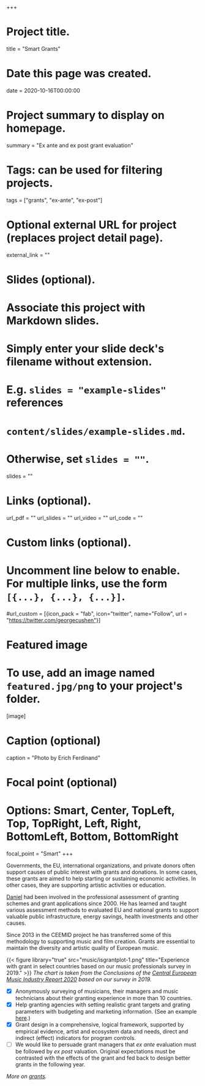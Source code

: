 +++
# Project title.
title = "Smart Grants"

# Date this page was created.
date = 2020-10-16T00:00:00

# Project summary to display on homepage.
summary = "Ex ante and ex post grant evaluation"

# Tags: can be used for filtering projects.
tags = ["grants", "ex-ante", "ex-post"]

# Optional external URL for project (replaces project detail page).
external_link = ""

# Slides (optional).
#   Associate this project with Markdown slides.
#   Simply enter your slide deck's filename without extension.
#   E.g. `slides = "example-slides"` references 
#   `content/slides/example-slides.md`.
#   Otherwise, set `slides = ""`.
slides = ""

# Links (optional).
url_pdf = ""
url_slides = ""
url_video = ""
url_code = ""

# Custom links (optional).
#   Uncomment line below to enable. For multiple links, use the form `[{...}, {...}, {...}]`.
#url_custom = [{icon_pack = "fab", icon="twitter", name="Follow", url = "https://twitter.com/georgecushen"}]

# Featured image
# To use, add an image named `featured.jpg/png` to your project's folder. 

[image]
  # Caption (optional)
  caption = "Photo by Erich Ferdinand"
  
  # Focal point (optional)
  # Options: Smart, Center, TopLeft, Top, TopRight, Left, Right, BottomLeft, Bottom, BottomRight
  focal_point = "Smart"
+++

Governments, the EU, international organizations, and private donors often support causes of public interest with grants and donations. In some cases, these grants are aimed to help starting or sustaining economic activities. In other cases, they are supporting artistic activities or education.

[Daniel](https://dataandlyrics.com/author/daniel/) had been involved in the professional assessment of granting schemes and grant applications since 2000. He has learned and taught various assessment methods to evaluated EU and national grants to support valuable public infrastructure, energy savings, health investments and other causes.

Since 2013 in the CEEMID project he has transferred some of this methodology to supporting music and film creation. Grants are essential to maintain the diversity and artistic quality of European music.

{{< figure library="true" src="music/isgrantplot-1.png" title="Experience with grant in select countries based on our music professionals survey in 2019." >}}
*The chart is taken from the Conclusions of the  [Central European Music Industry Report 2020](https://ceereport2020.ceemid.eu/conclusions-policy-business-strategy-recommendations.html#support-schemes-for-developing-the-music-scene) based on our survey in 2019.*

- [x] Anonymously surveying of musicians, their managers and music technicians about their granting experience in more than 10 countries.
- [x] Help granting agencies with setting realistic grant targets and grating parameters with budgeting and marketing information. (See an example [here](https://dataandlyrics.com/post/2015-11-12-cstp/).)
- [x] Grant design in a comprehensive, logical framework, supported by empirical evidence, artist and ecosystem data and needs, direct and indirect (effect) indicators for program controls.
- [ ] We would like to persuade grant managers that _ex ante_ evaluation must be followed by _ex post_ valuation. Original expectations must be contrasted with the effects of the grant and fed back to design better grants in the following year.

*More on [grants](https://dataandlyrics.com/tag/grants/).*


